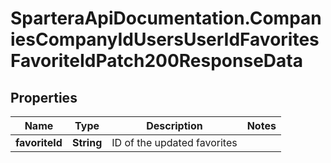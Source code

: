 # SparteraApiDocumentation.CompaniesCompanyIdUsersUserIdFavoritesFavoriteIdPatch200ResponseData

## Properties

Name | Type | Description | Notes
------------ | ------------- | ------------- | -------------
**favoriteId** | **String** | ID of the updated favorites | 


